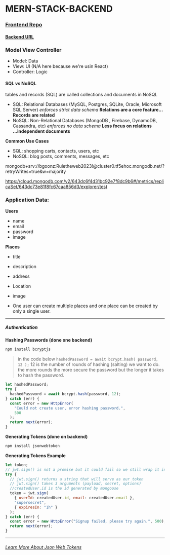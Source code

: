# MERN-STACK-BACKEND

### [Frontend Repo](https://github.com/bgoonz/MERN-STACK-PLACES-APP)

#### [Backend URL](https://mern-stack-backend-production.up.railway.app/api/users)

### Model View Controller

- Model: Data
- View: UI (N/A here because we're usin React)
- Controller: Logic

#### SQL vs NoSQL


tables and records (SQL) are called collections and documents in NoSQL

- SQL: Relational Databases (MySQL, Postgres, SQLite, Oracle, Microsoft SQL Server) _enforces strict data schema_ **Relations are a core feature... Records are related**
- NoSQL: Non-Relational Databases (MongoDB , Firebase, DynamoDB, Cassandra, etc) _enforces no data schema_ **Less focus on relations ...independent documents**

**Common Use Cases**

- SQL: shopping carts, contacts, users, etc
- NoSQL: blog posts, comments, messages, etc

mongodb+srv://bgoonz:Ruletheweb2023!@cluster0.tf5ehoc.mongodb.net/?retryWrites=true&w=majority

https://cloud.mongodb.com/v2/643dc6f4d31bc92e7f8dc9b6#/metrics/replicaSet/643dc73e81f8fc67caa856d3/explorer/test

### Application Data:

**Users**

- name
- email
- password
- image

**Places**

- title
- description
- address
- Location
- image

- One user can create multiple places and one place can be created by only a single user.

---

##### Authentication

**Hashing Passwords (done one backend)**

```bash
npm install bcryptjs
```

> in the code below `hashedPassword = await bcrypt.hash( password, 12 );` 12 is the number of rounds of hashing (salting) we want to do. the more rounds the more secure the password but the longer it takes to hash the password.

```js
let hashedPassword;
try {
  hashedPassword = await bcrypt.hash(password, 12);
} catch (err) {
  const error = new HttpError(
    "Could not create user, error hashing password.",
    500
  );
  return next(error);
}
```

**Generating Tokens (done on backend)**

```bash
npm install jsonwebtoken
```

**Generating Tokens Example**

```js
let token;
// jwt.sign() is not a promise but it could fail so we still wrap it in a try catch
try {
  // jwt.sign() returns a string that will serve as our token
  // jwt.sign() takes 3 arguments (payload, secret, options)
  //createdUser.id is the id generated by mongoose
  token = jwt.sign(
    { userId: createdUser.id, email: createdUser.email },
    "supersecret",
    { expiresIn: "1h" }
  );
} catch (err) {
  const error = new HttpError("Signup failed, please try again.", 500);
  return next(error);
}
```

---

###### [Learn More About Json Web Tokens](https://jwt.io/)
